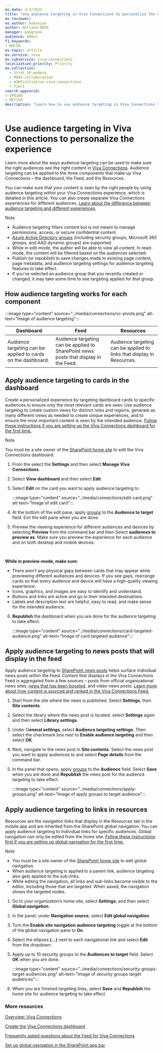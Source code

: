```yaml
---
ms.date: 3/3/2023
title: "Use audience targeting in Viva Connections to personalize the experience"
ms.reviewer: 
ms.author: hokavian
author: Holland-ODSP
manager: pamgreen
audience: Admin
f1.keywords:
- NOCSH
ms.topic: article
ms.service: viva
ms.subservice: viva-connections
localization_priority: Priority
ms.collection:
  - Strat_SP_modern
  - M365-collaboration
  - m365initiative-viva-connections
  - Tier1
search.appverid:
- SPO160
- MET150
description: "Learn how to use audience targeting in Viva Connections to personalize the experience"
---
```


# Use audience targeting in Viva Connections to personalize the experience

Learn more about the ways audience targeting can be used to make sure the right audiences see the right content in [Viva Connections](viva-connections-overview.md). Audience targeting can be applied to the three components that make up Viva Connections – the dashboard, the Feed, and the Resources.

You can make sure that your content is seen by the right people by using audience targeting within your Viva Connections experience, which is detailed in this article. You can also create separate Viva Connections experiences for different audiences. [Learn about the difference between audience targeting and different experiences](set-up-admin-center.md#when-to-use-a-separate-experience-vs-dashboard-card-level-targeting).

> [!NOTE]
>
> - Audience targeting filters content but is not meant to manage permissions, access, or secure confidential content.
> - [Azure Active Directory groups](/microsoft-365/community/all-about-groups) (including security groups, Microsoft 365 groups, and AAD dynamic groups) are supported.
> - While in edit-mode, the author will be able to view all content. In read-mode, the content will be filtered based on the audiences selected.  
> - Publish (or republish) to save changes made to existing page content, page metadata, and audience targeting settings for audience targeting features to take effect.  
> - If you've selected an audience group that you recently created or changed, it may take some time to see targeting applied for that group.

## How audience targeting works for each component

:::image type="content" source="../media/connections/vc-pivots.png" alt-text="Image of audience targeting":::

|Dashboard   |Feed  |Resources   |
|---------|---------|---------|
|Audience targeting can be applied to cards on the dashboard.       |  Audience targeting can be applied to SharePoint news posts that display in the Feed.         |   Audience targeting can be applied to links that display in Resources.      |

## Apply audience targeting to cards in the dashboard

Create a personalized experience by targeting dashboard cards to specific audiences to ensure only the most relevant cards are seen. Use audience targeting to create custom views for distinct roles and regions, generate as many different views as needed to create unique experiences, and to ensure the most important content is seen by the intended audience. [Follow these instructions if you are setting up the Viva Connections dashboard for the first time.](create-dashboard.md)

> [!NOTE]
> You must be a site owner of the [SharePoint home site](/sharepoint/home-site) to edit the Viva Connections dashboard.

1. From the select the **Settings** and then select **Manage Viva Connections**.
2. Select **View dashboard** and then select **Edit**.
3. Select **Edit** on the card you want to apply audience targeting to.

    :::image type="content" source="../media/connections/edit-card.png" alt-text="Image of edit card":::

4. At the bottom of the edit pane, apply [groups](/microsoft-365/community/all-about-groups) to the **Audience to target** field. Exit the edit pane when you are done.
5. Preview the viewing experience for different audiences and devices by selecting **Preview** from the command bar and then Select **audiences to preview as**. Make sure you preview the experience for each audience and on both desktop and mobile devices. 
<br>

   **While in preview-mode, make sure:** 

   - There aren’t any physical gaps between cards that may appear while previewing different audiences and devices. If you see gaps, rearrange cards so that every audience and device will have a high-quality viewing experience. 
   - Icons, graphics, and images are easy to identify and understand. 
   - Buttons and links are active and go to their intended destinations. 
   - Labels and description text are helpful, easy to read, and make sense for the intended audience. 


6. **Republish** the dashboard when you are done for the audience targeting to take effect.

    :::image type="content" source="../media/connections/card-targeted-audience.png" alt-text="Image of card targeted audience":::

## Apply audience targeting to news posts that will display in the feed  

Apply audience targeting to [SharePoint news posts](https://support.microsoft.com/en-us/office/create-and-share-news-on-your-sharepoint-sites-495f8f1a-3bef-4045-b33a-55e5abe7aed7) helps surface individual news posts within the Feed. Content that displays in the Viva Connections Feed is aggregated from a few sources – posts from official organizational news sites, [news that has been boosted,](https://support.microsoft.com/en-us/office/boost-sharepoint-news-from-organization-news-sites-46ad8dc5-8f3b-4d81-853d-8bbbdd0f9c83#:~:text=%20%20%201%20On%20your%20organization%20news,the%20order%20in%20which%20they%20should...%20More%20) and video news posts. [Learn more about how content is sourced and ranked in the Viva Connections Feed.](faqs-viva-connections-feed.md)

1. Start from the site where the news is published. Select **Settings**, then **Site contents**.

2. Select the library where the news post is located. select **Settings** again and then select **Library settings**.

3. Under G**eneral settings**, select **Audience targeting settings**. Then select the checkmark box next to **Enable audience targeting** and then select **OK**.

4. Next, navigate to the news post in **Site contents**. Select the news post you want to apply audiences to and select **Page details** from the command bar.  

5. In the panel that opens, apply [groups](/microsoft-365/community/all-about-groups) to the **Audience** field. Select **Save** when you are done and **Republish** the news post for the audience targeting to take effect.

    :::image type="content" source="../media/connections/apply-groups.png" alt-text="Image of apply groups to target audience":::

## Apply audience targeting to links in resources  

Resources are the navigation links that display in the Resources tab in the mobile app and are inherited from the SharePoint global navigation. You can apply audience targeting to individual links for specific audiences. Global navigation can only be edited from the home site. [Follow these instructions first if you are setting up global navigation for the first time.](sharepoint-app-bar.md)  

> [!NOTE]
>
> - You must be a site owner of the [SharePoint home site](/sharepoint/home-site) to edit global navigation.
> - When audience targeting is applied to a parent link, audience targeting also gets applied to the sub-links.  
> - While editing the navigation, all links and sub-links become visible to the editor, including those that are targeted. When saved, the navigation shows the targeted nodes.

1. Go to your organization’s home site, select **Settings**, and then select **Global navigation**.

2. In the panel, under **Navigation source**, select **Edit global navigation**.  

3. Turn the **Enable site navigation audience targeting** toggle at the bottom of the global navigation pane to **On**.

4. Select the ellipses **(…)** next to each navigational link and select **Edit** from the dropdown.  

5. Apply up to 10 security groups to the **Audiences to target** field. Select **OK** when you are done.  

    :::image type="content" source="../media/connections/security-groups-target-audiences.png" alt-text="Image of security groups target audiences":::

6. When you are finished targeting links, select **Save** and **Republish** the home site for audience targeting to take effect.

### More resources

[Overview: Viva Connections](viva-connections-overview.md)

[Create the Viva Connections dashboard](create-dashboard.md)  

[Frequently asked questions about the Feed for Viva Connections](faqs-viva-connections-feed.md)

[Set up global navigation in the SharePoint app bar](sharepoint-app-bar.md)  
